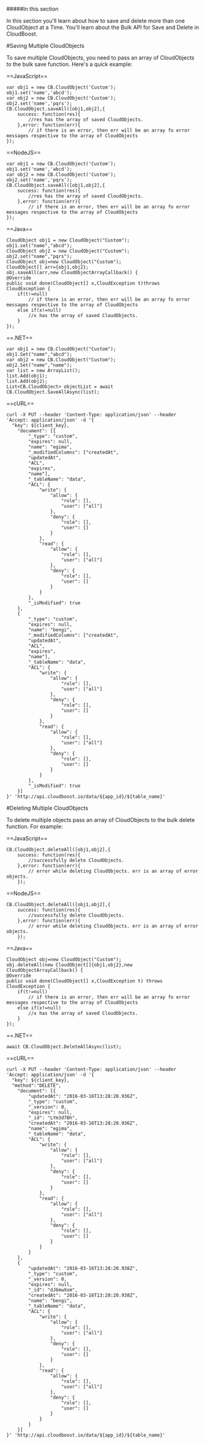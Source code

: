#####In this section

In this section you'll learn about how to save and delete more than one CloudObject at a Time. You'll learn about the Bulk API for Save and Delete in CloudBoost. 

#Saving Multiple CloudObjects

To save multiple CloudObjects, you need to pass an array of CloudObjects to the bulk save function. Here's a quick example:

==JavaScript==
<span class="js-lines" data-query="bulksave">
```
var obj1 = new CB.CloudObject('Custom');
obj1.set('name','abcd');
var obj2 = new CB.CloudObject('Custom');
obj2.set('name','pqrs');
CB.CloudObject.saveAll([obj1,obj2],{
    success: function(res){
        //res has the array of saved CloudObjects.
    },error: function(err){
        // if there is an error, then err will be an array fo error messages respective to the array of CloudObjects
});
```
</span>

==NodeJS==
<span class="nodejs-lines" data-query="bulksave">
```
var obj1 = new CB.CloudObject('Custom');
obj1.set('name','abcd');
var obj2 = new CB.CloudObject('Custom');
obj2.set('name','pqrs');
CB.CloudObject.saveAll([obj1,obj2],{
    success: function(res){
        //res has the array of saved CloudObjects.
    },error: function(err){
        // if there is an error, then err will be an array fo error messages respective to the array of CloudObjects
});
```
</span>

==Java==
<span class="java-lines" data-query="bulksave">
```
CloudObject obj1 = new CloudObject("Custom");
obj1.set("name","abcd");
CloudObject obj2 = new CloudObject("Custom");
obj2.set("name","pqrs");
CloudObject obj=new CloudObject("Custom");
CloudObject[] arr={obj1,obj2};
obj.saveAll(arr,new CloudObjectArrayCallback() {
@Override
public void done(CloudObject[] x,CloudException t)throws CloudException {
	if(t!=null)
		// if there is an error, then err will be an array fo error messages respective to the array of CloudObjects
	else if(x!=null)
		//x has the array of saved CloudObjects.
	}									
});
```
</span>

==.NET==
<span class="dotnet-lines" data-query="bulksave">
```
var obj1 = new CB.CloudObject("Custom");
obj1.Set("name","abcd");
var obj2 = new CB.CloudObject("Custom");
obj2.Set("name","name");
var list = new ArrayList();
list.Add(obj1);
list.Add(obj2);
List<CB.CloudObject> objectList = await CB.CloudObject.SaveAllAsync(list);
```
</span>

==cURL==
<span class="curl-lines" data-query="bulksave">
```
curl -X PUT --header 'Content-Type: application/json' --header 'Accept: application/json' -d '{
  "key": ${client_key},
    "document": [{
        "_type": "custom",
        "expires": null,
        "name": "egima",
        "_modifiedColumns": ["createdAt",
        "updatedAt",
        "ACL",
        "expires",
        "name"],
        "_tableName": "data",
        "ACL": {
            "write": {
                "allow": {
                    "role": [],
                    "user": ["all"]
                },
                "deny": {
                    "role": [],
                    "user": []
                }
            },
            "read": {
                "allow": {
                    "role": [],
                    "user": ["all"]
                },
                "deny": {
                    "role": [],
                    "user": []
                }
            }
        },
        "_isModified": true
    },
    {
        "_type": "custom",
        "expires": null,
        "name": "bengi",
        "_modifiedColumns": ["createdAt",
        "updatedAt",
        "ACL",
        "expires",
        "name"],
        "_tableName": "data",
        "ACL": {
            "write": {
                "allow": {
                    "role": [],
                    "user": ["all"]
                },
                "deny": {
                    "role": [],
                    "user": []
                }
            },
            "read": {
                "allow": {
                    "role": [],
                    "user": ["all"]
                },
                "deny": {
                    "role": [],
                    "user": []
                }
            }
        },
        "_isModified": true
    }]
}' 'http://api.cloudboost.io/data/${app_id}/${table_name}'
```
</span>

#Deleting Multiple CloudObjects

To delete multiple objects pass an array of CloudObjects to the bulk delete function. For example:

==JavaScript==
<span class="js-lines" data-query="bulkdelete">
```
CB.CloudObject.deleteAll([obj1,obj2],{
    success: function(res){
        //successfully delete CloudObjects.
    },error: function(err){
        // error while deleting CloudObjects. err is an array of error objects. 
    });
```
</span>

==NodeJS==
<span class="nodejs-lines" data-query="bulkdelete">
```
CB.CloudObject.deleteAll([obj1,obj2],{
    success: function(res){
        //successfully delete CloudObjects.
    },error: function(err){
        // error while deleting CloudObjects. err is an array of error objects. 
    });
```
</span>

==Java==
<span class="java-lines" data-query="bulkdelete">
```
CloudObject obj=new CloudObject("Custom");
obj.deleteAll(new CloudObject[]{obj1,obj2},new CloudObjectArrayCallback() {
@Override
public void done(CloudObject[] x,CloudException t) throws CloudException {
	if(t!=null)
		// if there is an error, then err will be an array fo error messages respective to the array of CloudObjects
	else if(x!=null)
		//x has the array of saved CloudObjects.
	}
});
```
</span>

==.NET==
<span class="dotnet-lines" data-query="bulkdelete">
```
await CB.CloudObject.DeleteAllAsync(list);
```
</span>

==cURL==
<span class="curl-lines" data-query="bulkdelete">
```
curl -X PUT --header 'Content-Type: application/json' --header 'Accept: application/json' -d '{
  "key": ${client_key},
  "method":"DELETE",
    "document": [{
        "updatedAt": "2016-03-16T13:28:20.936Z",
        "_type": "custom",
        "_version": 0,
        "expires": null,
        "_id": "LYm3d7Bh",
        "createdAt": "2016-03-16T13:28:20.936Z",
        "name": "egima",
        "_tableName": "data",
        "ACL": {
            "write": {
                "allow": {
                    "role": [],
                    "user": ["all"]
                },
                "deny": {
                    "role": [],
                    "user": []
                }
            },
            "read": {
                "allow": {
                    "role": [],
                    "user": ["all"]
                },
                "deny": {
                    "role": [],
                    "user": []
                }
            }
        }
    },
    {
        "updatedAt": "2016-03-16T13:28:20.938Z",
        "_type": "custom",
        "_version": 0,
        "expires": null,
        "_id": "dJ6mwXom",
        "createdAt": "2016-03-16T13:28:20.938Z",
        "name": "bengi",
        "_tableName": "data",
        "ACL": {
            "write": {
                "allow": {
                    "role": [],
                    "user": ["all"]
                },
                "deny": {
                    "role": [],
                    "user": []
                }
            },
            "read": {
                "allow": {
                    "role": [],
                    "user": ["all"]
                },
                "deny": {
                    "role": [],
                    "user": []
                }
            }
        }
    }]
}' 'http://api.cloudboost.io/data/${app_id}/${table_name}'
```
</span>